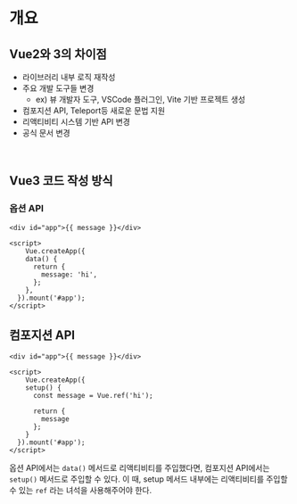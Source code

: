 # 개요

## Vue2와 3의 차이점

- 라이브러리 내부 로직 재작성
- 주요 개발 도구들 변경
  - ex) 뷰 개발자 도구, VSCode 플러그인, Vite 기반 프로젝트 생성
- 컴포지션 API, Teleport등 새로운 문법 지원
- 리액티비티 시스템 기반 API 변경
- 공식 문서 변경

<br/>

## Vue3 코드 작성 방식

### 옵션 API

```vue
<div id="app">{{ message }}</div>

<script>
	Vue.createApp({
    data() {
      return {
        message: 'hi',
      };
    },
  }).mount('#app');
</script>
```

## 컴포지션 API

```vue
<div id="app">{{ message }}</div>

<script>
	Vue.createApp({
    setup() {
      const message = Vue.ref('hi');
      
      return {
        message
      };
    }
  }).mount('#app');
</script>
```

옵션 API에서는 `data()` 메서드로 리액티비티를 주입했다면, 컴포지션 API에서는 `setup()` 메서드로 주입할 수 있다. 이 때, setup 메서드 내부에는 리액티비티를 주입할 수 있는 `ref` 라는 녀석을 사용해주어야 한다.
